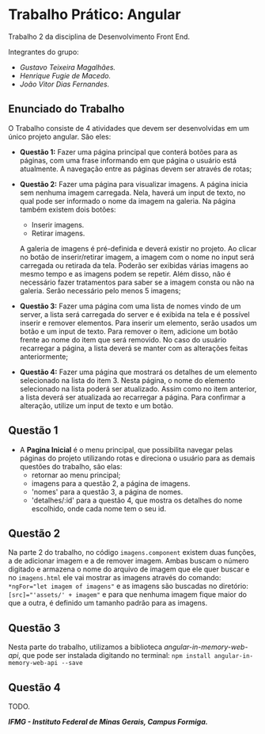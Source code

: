 # Trabalho Prático: Angular

Trabalho 2 da disciplina de Desenvolvimento Front End.

Integrantes do grupo:

- *Gustavo Teixeira Magalhães.*
- *Henrique Fugie de Macedo.*
- *João Vitor Dias Fernandes.*


## Enunciado do Trabalho

O Trabalho consiste de 4 atividades que devem ser desenvolvidas em um único projeto angular. São eles:

- **Questão 1:** Fazer uma página principal que conterá botões para as páginas, com uma frase informando em que página o usuário está atualmente. A navegação entre as páginas devem ser através de rotas;

- **Questão 2:** Fazer uma página para visualizar imagens. A página inicia sem nenhuma imagem carregada. Nela, haverá um input de texto, no qual pode ser informado o nome da imagem na galeria. Na página também existem dois botões: 
    - Inserir imagens.
    - Retirar imagens.
    
    A galeria de imagens é pré-definida e deverá existir no projeto. Ao clicar no botão de inserir/retirar imagem, a imagem com o nome no input será carregada ou retirada da tela. Poderão ser exibidas várias imagens ao mesmo
tempo e as imagens podem se repetir. Além disso, não é necessário fazer tratamentos para saber se a imagem consta ou não na galeria. Serão necessário pelo menos 5 imagens;

- **Questão 3:** Fazer uma página com uma lista de nomes vindo de um server, a lista será carregada do server e é exibida na tela e é possível inserir e remover elementos. Para inserir um elemento, serão usados um botão e um input de texto. Para remover o item, adicione um botão frente ao nome do item que será removido. No caso do usuário recarregar a página, a lista deverá se manter com as alterações feitas anteriormente;

- **Questão 4:** Fazer uma página que mostrará os detalhes de um elemento selecionado na lista do item 3. Nesta página, o nome do elemento selecionado na lista poderá ser atualizado. Assim como no item anterior, a lista deverá ser atualizada ao
recarregar a página. Para confirmar a alteração, utilize um input de texto e um botão.


## Questão 1

- A **Pagina Inicial** é o menu principal, que possibilita navegar pelas páginas do projeto utilizando rotas e direciona o usuário para as demais questões do trabalho, são elas:
    - retornar ao menu principal;
    - imagens para a questão 2, a página de imagens.
    - 'nomes' para a questão 3, a página de nomes.
    - 'detalhes/:id' para a questão 4, que mostra os detalhes do nome escolhido, onde cada nome tem o seu id.

## Questão 2

Na parte 2 do trabalho, no código ```imagens.component``` existem duas funções, a de adicionar imagem e a de remover imagem. Ambas buscam o número digitado e armazena o nome do arquivo de imagem que ele quer buscar e no ```imagens.html``` ele vai mostrar as imagens através do comando: ```*ngFor="let imagem of imagens"``` e as imagens são buscadas no diretório: ```[src]="'assets/' + imagem"``` e para que nenhuma imagem fique maior do que a outra, é definido um tamanho padrão para as imagens.

## Questão 3

Nesta parte do trabalho, utilizamos a biblioteca *angular-in-memory-web-api*, que pode ser instalada digitando no terminal: ```npm install angular-in-memory-web-api --save```

## Questão 4

TODO.


***IFMG - Instituto Federal de Minas Gerais, Campus Formiga.*** 
